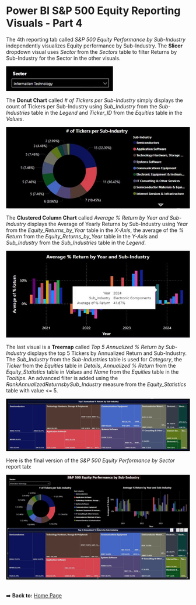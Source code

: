 # Power BI S&P 500 Equity Reporting Visuals - Part 4

The 4th reporting tab called *S&P 500 Equity Performance by Sub-Industry* independently visualizes Equity performance by Sub-Industry. The **Slicer** dropdown visual uses *Sector* from the *Sectors* table to filter Returns by Sub-Industry for the Sector in the other visuals.

![Power_BI_Sector_Sub_Industry_Slicer.jpg](https://github.com/danvuk567/SP500-Stock-Analysis/blob/main/images/Power_BI_Sector_Sub_Industry_Slicer.jpg?raw=true)

The **Donut Chart** called *# of Tickers per Sub-Industry* simply displays the count of Tickers per Sub-Industry using *Sub_Industry* from the *Sub-Industries* table in the *Legend* and *Ticker_ID* from the *Equities* table in the *Values*.

![Power_BI_Sub_Industry_Ticker_Count_Donut_Chart.jpg](https://github.com/danvuk567/SP500-Stock-Analysis/blob/main/images/Power_BI_Sub_Industry_Ticker_Count_Donut_Chart.jpg?raw=true)

The **Clustered Column Chart** called *Average % Return by Year and Sub-Industry* displays the Average of Yearly Returns by Sub-Industry using *Year* from the *Equity_Returns_by_Year* table in the *X-Axis*, the average of the *% Return* from the *Equity_Returns_by_Year* table in the *Y-Axis* and *Sub_Industry* from the *Sub_Industries* table in the *Legend*.

![Power_BI_Sub_Industry_Year_Return_Column_Chart.jpg](https://github.com/danvuk567/SP500-Stock-Analysis/blob/main/images/Power_BI_Sub_Industry_Year_Return_Column_Chart.jpg?raw=true)

The last visual is a **Treemap** called *Top 5 Annualized % Return by Sub-Industry* displays the top 5 Tickers by Annualized Return and Sub-Industry. The *Sub_Industry* from the *Sub-Industries* table is used for *Category*, the *Ticker* from the *Equities* table in *Details*, *Annualized % Return* from the *Equity_Statistics* table in *Values* and *Name* from the *Equities* table in the *Tooltips*. An advanced filter is added using the *RankAnnualizedReturnsbySub_Industry* measure from the *Equity_Statistics* table with value <= 5.

![Power_BI_Sub_Industry_Treemap.jpg](https://github.com/danvuk567/SP500-Stock-Analysis/blob/main/images/Power_BI_Sub_Industry_Treemap.jpg?raw=true)

Here is the final version of the *S&P 500 Equity Performance by Sector* report tab:

![Power_BI_Equity_Report_4th_tab.jpg](https://github.com/danvuk567/SP500-Stock-Analysis/blob/main/images/Power_BI_Equity_Report_4th_tab.jpg?raw=true)<br/><br/>

:arrow_right: **Back to:** [Home Page](https://github.com/danvuk567/SP500-Stock-Analysis)

